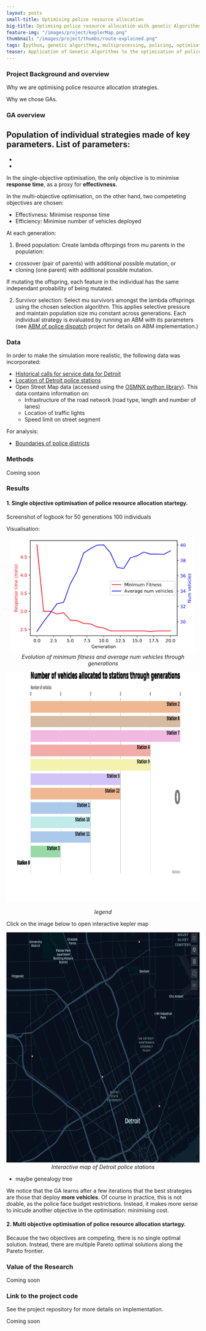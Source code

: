 ```yaml
---
layout: posts
small-title: Optimising police resource allocation
big-title: Optimsing police resource allocation with genetic Algorithms
feature-img: "/images/project/keplerMap.png"
thumbnail: "/images/project/thumbs/route-explained.png"
tags: [python, genetic algorithms, multiprocessing, policing, optimisation]
teaser: Application of Genetic Algorithms to the optimisation of police deployment
---
```


### Project Background and overview

Why we are optimising police resource allocation strategies.

Why we chose GAs.


### GA overview


Population of individual strategies made of key parameters. 
List of parameters:
-
-
-


In the single-objective optimisation, the only objective is to minimise **response time**, as a proxy for **effectivness**.


In the multi-objective optimisation, on the other hand, two competeting objectives are chosen:
- Effectivness: Minimise response time
- Efficiency: Minimise number of vehicles deployed


At each generation: 

1. Breed population: Create lambda offsrpings from mu parents in the population: 
- crossover (pair of parents) with additional possible mutation, or
- cloning (one parent) with additional possible mutation.

If mutating the offspring, each feature in the individual has the same independant probability of being mutated.

2. Survivor selection: Select mu survivors amongst the lambda offsprings using the chosen selection algorithm.
This applies selective pressure and maintain population size mu constant across generations.
Each individual strategy is evaluated by running an ABM with its parameters (see [ABM of police dispatch](https://mednche.github.io/2019/09/23/ABM-police.html) project for details on ABM implementation.)


### Data 

In order to make the simulation more realistic, the following data was incorporated:
- [Historical calls for service data for Detroit](https://data.detroitmi.gov/Public-Safety/DPD-911-Calls-for-Service-September-20-2016-Presen/wgv9-drfc)
- [Location of Detroit police stations](https://data.detroitmi.gov/Public-Safety/DPD-911-Calls-for-Service-September-20-2016-Presen/wgv9-drfc)
- Open Street Map data (accessed using the [OSMNX python library](https://osmnx.readthedocs.io/en/stable/)). This data contains information on:
  * Infrastructure of the road network (road type, length and number of lanes)
  * Location of traffic lights
  * Speed limit on street segment

For analysis:
- [Boundaries of police districts](https://data.detroitmi.gov/Government/City-Council-Districts/4vse-9zps)

### Methods


Coming soon



### Results


#### 1. Single objective optimisation of police resource allocation startegy.

Screenshot of logbook for 50 generations 100 individuals

Visualisation:

<p align="center">
  <img src="/images/project/fitness_curve.png" height="300">
  <em>Evolution of minimum fitness and average num vehicles through generations</em>
</p>
<p align="center">
  <em></em>
</p>

<p align="center">
  <img src="/images/project/ga-num-vehicles.gif" height="600">
</p>
<p align="center">
  <em>legend</em>
</p>


Click on the image below to open interactive kepler map

<p align="center">
  <a href="/images/project/maps/PS.kgl.html" target="_blank">
    <img src="/images/project/keplerMap.png" height="600">
  </a>
  <em>Interactive map of Detroit police stations</em>
</p>

<p align="center">
  
</p>



- maybe genealogy tree


We notice that the GA learns after a few iterations that the best strategies are those that deploy **more vehicles**. 
Of course in practice, this is not doable, as the police face budget restrictions. Instead, it makes more sense to inlcude another objective in the optimisation: minimising cost. 


#### 2. Multi objective optimisation of police resource allocation startegy.

Because the two objectives are competing, there is no single optimal solution. 
Instead, there are multiple Pareto optimal solutions along the Pareto frontier.

<insert Parto frontier result>






### Value of the Research


Coming soon


### Link to the project code


See the project repository for more details on implementation.

Coming soon